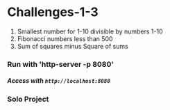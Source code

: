 # Challenges-1-3
1. Smallest number for 1-10 divisible by numbers 1-10
2. Fibonacci numbers less than 500
3. Sum of squares minus Square of sums

### Run with 'http-server -p 8080'  
##### Access with `http://localhost:8080`

### Solo Project